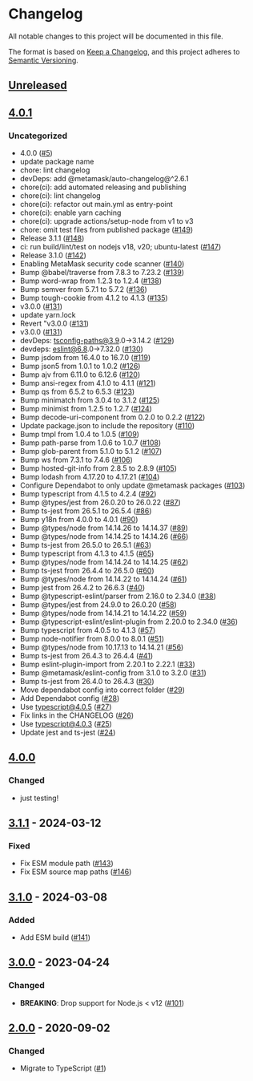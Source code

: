 # Changelog
All notable changes to this project will be documented in this file.

The format is based on [Keep a Changelog](https://keepachangelog.com/en/1.0.0/),
and this project adheres to [Semantic Versioning](https://semver.org/spec/v2.0.0.html).

## [Unreleased]

## [4.0.1]
### Uncategorized
- 4.0.0 ([#5](https://github.com/legobeat/safe-event-emitter/pull/5))
- update package name
- chore: lint changelog
- devDeps: add @metamask/auto-changelog@^2.6.1
- chore(ci): add automated releasing and publishing
- chore(ci): lint changelog
- chore(ci): refactor out main.yml as entry-point
- chore(ci): enable yarn caching
- chore(ci): upgrade actions/setup-node from v1 to v3
- chore: omit test files from published package ([#149](https://github.com/legobeat/safe-event-emitter/pull/149))
- Release 3.1.1 ([#148](https://github.com/legobeat/safe-event-emitter/pull/148))
- ci: run build/lint/test on nodejs v18, v20; ubuntu-latest ([#147](https://github.com/legobeat/safe-event-emitter/pull/147))
- Release 3.1.0 ([#142](https://github.com/legobeat/safe-event-emitter/pull/142))
- Enabling MetaMask security code scanner ([#140](https://github.com/legobeat/safe-event-emitter/pull/140))
- Bump @babel/traverse from 7.8.3 to 7.23.2 ([#139](https://github.com/legobeat/safe-event-emitter/pull/139))
- Bump word-wrap from 1.2.3 to 1.2.4 ([#138](https://github.com/legobeat/safe-event-emitter/pull/138))
- Bump semver from 5.7.1 to 5.7.2 ([#136](https://github.com/legobeat/safe-event-emitter/pull/136))
- Bump tough-cookie from 4.1.2 to 4.1.3 ([#135](https://github.com/legobeat/safe-event-emitter/pull/135))
- v3.0.0 ([#131](https://github.com/legobeat/safe-event-emitter/pull/131))
- update yarn.lock
- Revert "v3.0.0 ([#131](https://github.com/legobeat/safe-event-emitter/pull/131))
- v3.0.0 ([#131](https://github.com/legobeat/safe-event-emitter/pull/131))
- devDeps: tsconfig-paths@3.9.0->3.14.2 ([#129](https://github.com/legobeat/safe-event-emitter/pull/129))
- devdeps: eslint@6.8.0->7.32.0 ([#130](https://github.com/legobeat/safe-event-emitter/pull/130))
- Bump jsdom from 16.4.0 to 16.7.0 ([#119](https://github.com/legobeat/safe-event-emitter/pull/119))
- Bump json5 from 1.0.1 to 1.0.2 ([#126](https://github.com/legobeat/safe-event-emitter/pull/126))
- Bump ajv from 6.11.0 to 6.12.6 ([#120](https://github.com/legobeat/safe-event-emitter/pull/120))
- Bump ansi-regex from 4.1.0 to 4.1.1 ([#121](https://github.com/legobeat/safe-event-emitter/pull/121))
- Bump qs from 6.5.2 to 6.5.3 ([#123](https://github.com/legobeat/safe-event-emitter/pull/123))
- Bump minimatch from 3.0.4 to 3.1.2 ([#125](https://github.com/legobeat/safe-event-emitter/pull/125))
- Bump minimist from 1.2.5 to 1.2.7 ([#124](https://github.com/legobeat/safe-event-emitter/pull/124))
- Bump decode-uri-component from 0.2.0 to 0.2.2 ([#122](https://github.com/legobeat/safe-event-emitter/pull/122))
- Update package.json to include the repository ([#110](https://github.com/legobeat/safe-event-emitter/pull/110))
- Bump tmpl from 1.0.4 to 1.0.5 ([#109](https://github.com/legobeat/safe-event-emitter/pull/109))
- Bump path-parse from 1.0.6 to 1.0.7 ([#108](https://github.com/legobeat/safe-event-emitter/pull/108))
- Bump glob-parent from 5.1.0 to 5.1.2 ([#107](https://github.com/legobeat/safe-event-emitter/pull/107))
- Bump ws from 7.3.1 to 7.4.6 ([#106](https://github.com/legobeat/safe-event-emitter/pull/106))
- Bump hosted-git-info from 2.8.5 to 2.8.9 ([#105](https://github.com/legobeat/safe-event-emitter/pull/105))
- Bump lodash from 4.17.20 to 4.17.21 ([#104](https://github.com/legobeat/safe-event-emitter/pull/104))
- Configure Dependabot to only update @metamask packages ([#103](https://github.com/legobeat/safe-event-emitter/pull/103))
- Bump typescript from 4.1.5 to 4.2.4 ([#92](https://github.com/legobeat/safe-event-emitter/pull/92))
- Bump @types/jest from 26.0.20 to 26.0.22 ([#87](https://github.com/legobeat/safe-event-emitter/pull/87))
- Bump ts-jest from 26.5.1 to 26.5.4 ([#86](https://github.com/legobeat/safe-event-emitter/pull/86))
- Bump y18n from 4.0.0 to 4.0.1 ([#90](https://github.com/legobeat/safe-event-emitter/pull/90))
- Bump @types/node from 14.14.26 to 14.14.37 ([#89](https://github.com/legobeat/safe-event-emitter/pull/89))
- Bump @types/node from 14.14.25 to 14.14.26 ([#66](https://github.com/legobeat/safe-event-emitter/pull/66))
- Bump ts-jest from 26.5.0 to 26.5.1 ([#63](https://github.com/legobeat/safe-event-emitter/pull/63))
- Bump typescript from 4.1.3 to 4.1.5 ([#65](https://github.com/legobeat/safe-event-emitter/pull/65))
- Bump @types/node from 14.14.24 to 14.14.25 ([#62](https://github.com/legobeat/safe-event-emitter/pull/62))
- Bump ts-jest from 26.4.4 to 26.5.0 ([#60](https://github.com/legobeat/safe-event-emitter/pull/60))
- Bump @types/node from 14.14.22 to 14.14.24 ([#61](https://github.com/legobeat/safe-event-emitter/pull/61))
- Bump jest from 26.4.2 to 26.6.3 ([#40](https://github.com/legobeat/safe-event-emitter/pull/40))
- Bump @typescript-eslint/parser from 2.16.0 to 2.34.0 ([#38](https://github.com/legobeat/safe-event-emitter/pull/38))
- Bump @types/jest from 24.9.0 to 26.0.20 ([#58](https://github.com/legobeat/safe-event-emitter/pull/58))
- Bump @types/node from 14.14.21 to 14.14.22 ([#59](https://github.com/legobeat/safe-event-emitter/pull/59))
- Bump @typescript-eslint/eslint-plugin from 2.20.0 to 2.34.0 ([#36](https://github.com/legobeat/safe-event-emitter/pull/36))
- Bump typescript from 4.0.5 to 4.1.3 ([#57](https://github.com/legobeat/safe-event-emitter/pull/57))
- Bump node-notifier from 8.0.0 to 8.0.1 ([#51](https://github.com/legobeat/safe-event-emitter/pull/51))
- Bump @types/node from 10.17.13 to 14.14.21 ([#56](https://github.com/legobeat/safe-event-emitter/pull/56))
- Bump ts-jest from 26.4.3 to 26.4.4 ([#41](https://github.com/legobeat/safe-event-emitter/pull/41))
- Bump eslint-plugin-import from 2.20.1 to 2.22.1 ([#33](https://github.com/legobeat/safe-event-emitter/pull/33))
- Bump @metamask/eslint-config from 3.1.0 to 3.2.0 ([#31](https://github.com/legobeat/safe-event-emitter/pull/31))
- Bump ts-jest from 26.4.0 to 26.4.3 ([#30](https://github.com/legobeat/safe-event-emitter/pull/30))
- Move dependabot config into correct folder ([#29](https://github.com/legobeat/safe-event-emitter/pull/29))
- Add Dependabot config ([#28](https://github.com/legobeat/safe-event-emitter/pull/28))
- Use typescript@4.0.5 ([#27](https://github.com/legobeat/safe-event-emitter/pull/27))
- Fix links in the CHANGELOG ([#26](https://github.com/legobeat/safe-event-emitter/pull/26))
- Use typescript@4.0.3 ([#25](https://github.com/legobeat/safe-event-emitter/pull/25))
- Update jest and ts-jest ([#24](https://github.com/legobeat/safe-event-emitter/pull/24))

## [4.0.0]
### Changed
- just testing!

## [3.1.1] - 2024-03-12
### Fixed
- Fix ESM module path ([#143](https://github.com/MetaMask/safe-event-emitter/pull/143))
- Fix ESM source map paths ([#146](https://github.com/MetaMask/safe-event-emitter/pull/146))

## [3.1.0] - 2024-03-08
### Added
- Add ESM build ([#141](https://github.com/MetaMask/safe-event-emitter/pull/141))

## [3.0.0] - 2023-04-24
### Changed
- **BREAKING**: Drop support for Node.js < v12 ([#101](https://github.com/MetaMask/safe-event-emitter/pull/101))

## [2.0.0] - 2020-09-02
### Changed
- Migrate to TypeScript ([#1](https://github.com/MetaMask/safe-event-emitter/pull/1))

[Unreleased]: https://github.com/legobeat/safe-event-emitter/compare/v4.0.1...HEAD
[4.0.1]: https://github.com/legobeat/safe-event-emitter/compare/v4.0.0...v4.0.1
[4.0.0]: https://github.com/legobeat/safe-event-emitter/compare/v3.1.1...v4.0.0
[3.1.1]: https://github.com/legobeat/safe-event-emitter/compare/v3.1.0...v3.1.1
[3.1.0]: https://github.com/legobeat/safe-event-emitter/compare/v3.0.0...v3.1.0
[3.0.0]: https://github.com/legobeat/safe-event-emitter/compare/v2.0.0...v3.0.0
[2.0.0]: https://github.com/legobeat/safe-event-emitter/releases/tag/v2.0.0
